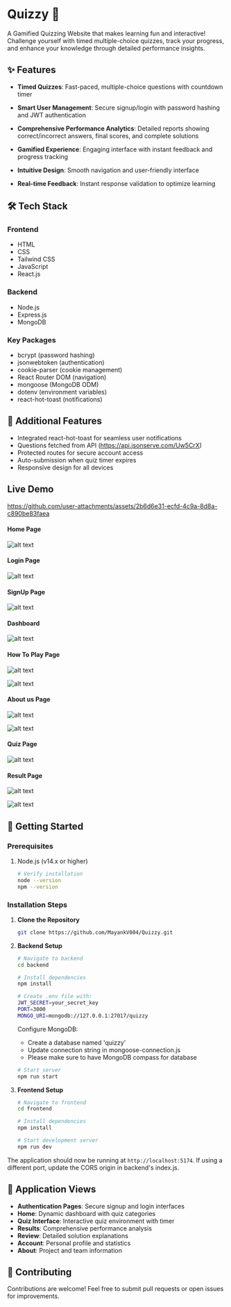 # Quizzy 🎯

A Gamified Quizzing Website that makes learning fun and interactive! Challenge yourself with timed multiple-choice quizzes, track your progress, and enhance your knowledge through detailed performance insights.

## ✨ Features

- **Timed Quizzes**: Fast-paced, multiple-choice questions with countdown timer
- **Smart User Management**: Secure signup/login with password hashing and JWT authentication
- **Comprehensive Performance Analytics**: Detailed reports showing correct/incorrect answers, final scores, and complete solutions
- **Gamified Experience**: Engaging interface with instant feedback and progress tracking

- **Intuitive Design**: Smooth navigation and user-friendly interface
- **Real-time Feedback**: Instant response validation to optimize learning

## 🛠️ Tech Stack

### Frontend
- HTML
- CSS
- Tailwind CSS
- JavaScript
- React.js

### Backend
- Node.js
- Express.js
- MongoDB

### Key Packages
- bcrypt (password hashing)
- jsonwebtoken (authentication)
- cookie-parser (cookie management)
- React Router DOM (navigation)
- mongoose (MongoDB ODM)
- dotenv (environment variables)
- react-hot-toast (notifications)

## 🎯 Additional Features

- Integrated react-hot-toast for seamless user notifications
- Questions fetched from API (https://api.jsonserve.com/Uw5CrX)
- Protected routes for secure account access
- Auto-submission when quiz timer expires
- Responsive design for all devices

## Live Demo
https://github.com/user-attachments/assets/2b6d6e31-ecfd-4c9a-8d8a-c890be83faea

#### Home Page
![alt text](<Frontend//public/Screenshot 2025-02-01 223108.png>)

#### Login Page
![alt text](<Frontend//public/Screenshot 2025-02-01 223227.png>)

#### SignUp Page
![alt text](<Frontend//public/Screenshot 2025-02-01 223310.png>)

#### Dashboard
![alt text](<Frontend//public/Screenshot 2025-02-01 223519.png>)

#### How To Play Page
![alt text](<Frontend//public/Screenshot 2025-02-01 223139.png>)

![alt text](<Frontend//public/Screenshot 2025-02-01 223158.png>)

#### About us Page
![alt text](<Frontend//public/Screenshot 2025-02-01 223211.png>)

![alt text](<Frontend//public/Screenshot 2025-02-01 223218.png>)

#### Quiz Page
![alt text](<Frontend//public/Screenshot 2025-02-01 223413.png>)

#### Result Page
![alt text](<Frontend//public/Screenshot 2025-02-01 223442.png>)

![alt text](<Frontend//public/Screenshot 2025-02-01 223505.png>)



## 🚀 Getting Started

### Prerequisites

1. Node.js (v14.x or higher)
   ```bash
   # Verify installation
   node --version
   npm --version
   ```

### Installation Steps

1. **Clone the Repository**
   ```bash
   git clone https://github.com/MayankV004/Quizzy.git
   ```

2. **Backend Setup**
   ```bash
   # Navigate to backend
   cd backend

   # Install dependencies
   npm install

   # Create .env file with:
   JWT_SECRET=your_secret_key
   PORT=3000
   MONGO_URI=mongodb://127.0.0.1:27017/quizzy
   ```

   Configure MongoDB:
   - Create a database named 'quizzy'
   - Update connection string in mongoose-connection.js
   - Please make sure to have MongoDB compass for database
   

   ```bash
   # Start server
   npm run start
   ```

3. **Frontend Setup**
   ```bash
   # Navigate to frontend
   cd frontend

   # Install dependencies
   npm install

   # Start development server
   npm run dev
   ```

The application should now be running at `http://localhost:5174`. If using a different port, update the CORS origin in backend's index.js.

## 📱 Application Views

- **Authentication Pages**: Secure signup and login interfaces
- **Home**: Dynamic dashboard with quiz categories
- **Quiz Interface**: Interactive quiz environment with timer
- **Results**: Comprehensive performance analysis
- **Review**: Detailed solution explanations
- **Account**: Personal profile and statistics
- **About**: Project and team information

## 🤝 Contributing

Contributions are welcome! Feel free to submit pull requests or open issues for improvements.
